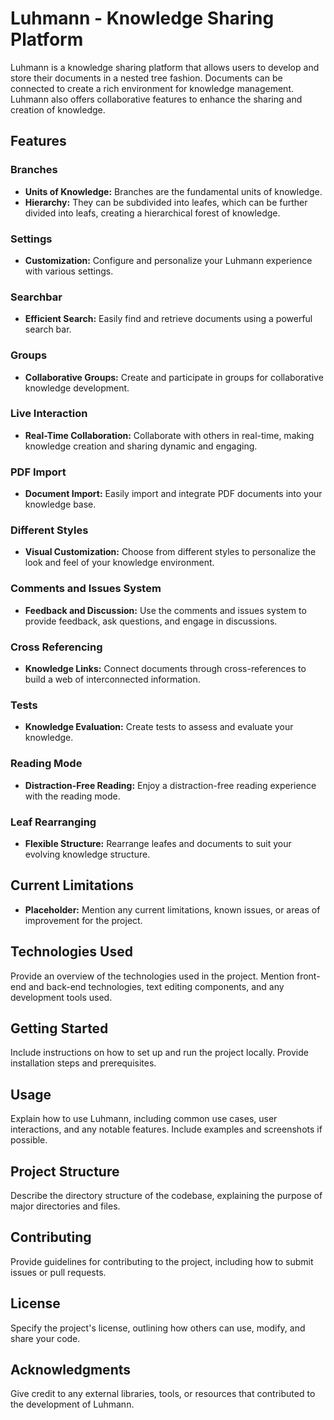 # Luhmann - Knowledge Sharing Platform

Luhmann is a knowledge sharing platform that allows users to develop and store their documents in a nested tree fashion. Documents can be connected to create a rich environment for knowledge management. Luhmann also offers collaborative features to enhance the sharing and creation of knowledge.

## Features

### Branches

- **Units of Knowledge:** Branches are the fundamental units of knowledge.
- **Hierarchy:** They can be subdivided into leafes, which can be further divided into leafs, creating a hierarchical forest of knowledge.

### Settings

- **Customization:** Configure and personalize your Luhmann experience with various settings.

### Searchbar

- **Efficient Search:** Easily find and retrieve documents using a powerful search bar.

### Groups

- **Collaborative Groups:** Create and participate in groups for collaborative knowledge development.

### Live Interaction

- **Real-Time Collaboration:** Collaborate with others in real-time, making knowledge creation and sharing dynamic and engaging.

### PDF Import

- **Document Import:** Easily import and integrate PDF documents into your knowledge base.

### Different Styles

- **Visual Customization:** Choose from different styles to personalize the look and feel of your knowledge environment.

### Comments and Issues System

- **Feedback and Discussion:** Use the comments and issues system to provide feedback, ask questions, and engage in discussions.

### Cross Referencing

- **Knowledge Links:** Connect documents through cross-references to build a web of interconnected information.

### Tests

- **Knowledge Evaluation:** Create tests to assess and evaluate your knowledge.

### Reading Mode

- **Distraction-Free Reading:** Enjoy a distraction-free reading experience with the reading mode.

### Leaf Rearranging

- **Flexible Structure:** Rearrange leafes and documents to suit your evolving knowledge structure.

## Current Limitations

- **Placeholder:** Mention any current limitations, known issues, or areas of improvement for the project.

## Technologies Used

Provide an overview of the technologies used in the project. Mention front-end and back-end technologies, text editing components, and any development tools used.

## Getting Started

Include instructions on how to set up and run the project locally. Provide installation steps and prerequisites.

## Usage

Explain how to use Luhmann, including common use cases, user interactions, and any notable features. Include examples and screenshots if possible.

## Project Structure

Describe the directory structure of the codebase, explaining the purpose of major directories and files.

## Contributing

Provide guidelines for contributing to the project, including how to submit issues or pull requests.

## License

Specify the project's license, outlining how others can use, modify, and share your code.

## Acknowledgments

Give credit to any external libraries, tools, or resources that contributed to the development of Luhmann.


